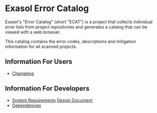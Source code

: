# Exasol Error Catalog

Exasol's "Error Catalog" (short "ECAT") is a project that collects individual error lists from project repositories and generates a catalog that can be viewed with a web browser.

This catalog contains the error codes, descriptions and mitigation information for all scanned projects.

## Information For Users

* [Changelog](doc/changes/changelog.md)

## Information For Developers

* [System Requirements](doc/system_requirements.md)
[Design Document](doc/design.md)
* [Dependencies](dependencies.md)